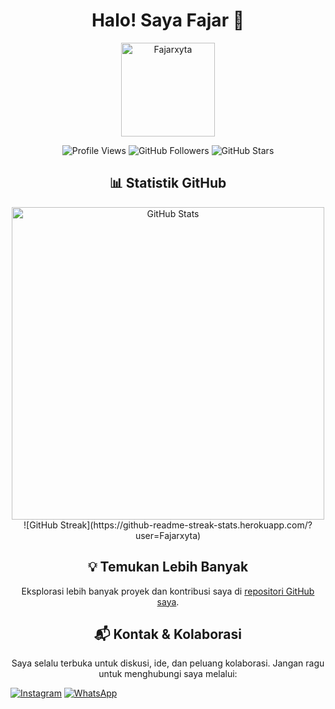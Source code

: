 <h1 align="center">Halo! Saya Fajar 👋</h1>

<p align="center">
  <img src="https://github.com/Fajarxyta.png" alt="Fajarxyta" width="150" height="150">
</p>

<p align="center">
  <img src="https://komarev.com/ghpvc/?username=Fajarxyta&color=blue" alt="Profile Views">
  <img src="https://img.shields.io/github/followers/Fajarxyta?label=Followers&style=social" alt="GitHub Followers">
  <img src="https://img.shields.io/github/stars/Fajarxyta?label=Stars&style=social" alt="GitHub Stars">
</p>

<h2 align="center">📊 Statistik GitHub</h2>

<p align="center">
  <img width=500 src="https://github-readme-stats.vercel.app/api?username=Fajarxyta&show_icons=true" alt="GitHub Stats">
  ![GitHub Streak](https://github-readme-streak-stats.herokuapp.com/?user=Fajarxyta)
</p>

<h2 align="center">💡 Temukan Lebih Banyak</h2>
<p align="center">
  Eksplorasi lebih banyak proyek dan kontribusi saya di <a href="https://github.com/Fajarxyta?tab=repositories">repositori GitHub saya</a>.
</p>

<h2 align="center">📬 Kontak & Kolaborasi</h2>
<p align="center">
  Saya selalu terbuka untuk diskusi, ide, dan peluang kolaborasi. Jangan ragu untuk menghubungi saya melalui:
</p>


[![Instagram](https://img.shields.io/badge/-Instagram-%23E4405F?style=flat&logo=instagram&logoColor=white)](https://www.instagram.com/fajarxy_1)
[![WhatsApp](https://img.shields.io/badge/-WhatsApp-%23232D25?style=flat&logo=whatsapp&logoColor=white)](https://wa.me/625894841695)
